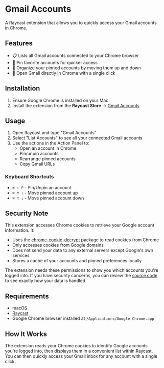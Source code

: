 # Gmail Accounts

A Raycast extension that allows you to quickly access your Gmail accounts in Chrome.

## Features

- 📋 Lists all Gmail accounts connected to your Chrome browser
- 📌 Pin favorite accounts for quicker access
- 🔄 Organize your pinned accounts by moving them up and down
- 🚀 Open Gmail directly in Chrome with a single click

## Installation

1. Ensure Google Chrome is installed on your Mac
2. Install the extension from the **Raycast Store** → [Gmail Accounts](https://www.raycast.com/lachero/gmail-accounts)

## Usage

1. Open Raycast and type "Gmail Accounts"
2. Select "List Accounts" to see all your connected Gmail accounts
3. Use the actions in the Action Panel to:
   - Open an account in Chrome
   - Pin/unpin accounts
   - Rearrange pinned accounts
   - Copy Gmail URLs

### Keyboard Shortcuts

- `⌘ ⇧ P` - Pin/Unpin an account
- `⌘ ⌥ ↑` - Move pinned account up
- `⌘ ⌥ ↓` - Move pinned account down

## Security Note

This extension accesses Chrome cookies to retrieve your Google account information. It:

- Uses the [chrome-cookie-decrypt](https://github.com/lacherogwu/chrome-cookie-decrypt) package to read cookies from Chrome
- Only accesses cookies from Google domains
- Does not send your data to any external servers except Google's own services
- Stores a cache of your accounts and pinned preferences locally

The extension needs these permissions to show you which accounts you're logged into. If you have security concerns, you can review the [source code](https://github.com/raycast/extensions/tree/main/extensions/gmail-accounts) to see exactly how your data is handled.

## Requirements

- macOS
- [Raycast](https://www.raycast.com/)
- Google Chrome browser installed at `/Applications/Google Chrome.app`

## How It Works

The extension reads your Chrome cookies to identify Google accounts you're logged into, then displays them in a convenient list within Raycast. You can then quickly access your Gmail inbox for any account with a single click.
